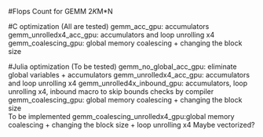 #Flops Count for GEMM 
2*K*M*N

#C optimization (All are tested)
gemm_acc_gpu: accumulators 
gemm_unrolledx4_acc_gpu: accumulators and loop unrolling x4 
gemm_coalescing_gpu: global memory coalescing + changing the block size 


#Julia optimization (To be tested)
gemm_no_global_acc_gpu: eliminate global variables + accumulators 
gemm_unrolledx4_acc_gpu: accumulators and loop unrolling x4
gemm_unrolled4x_inbound_gpu: accumulators, loop unrolling x4, inbound macro to skip bounds checks by compiler 
gemm_coalescing_gpu: global memory coalescing + changing the block size  
To be implemented 
gemm_coalescing_unrolledx4_gpu:global memory coalescing + changing the block size + loop unrolling x4 
Maybe vectorized? 